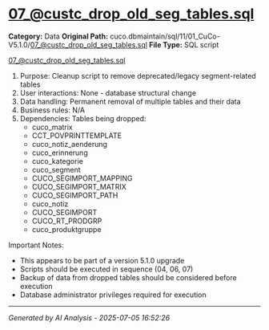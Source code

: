 # 07_@custc_drop_old_seg_tables.sql

**Category:** Data
**Original Path:** cuco.dbmaintain/sql/11/01_CuCo-V5.1.0/07_@custc_drop_old_seg_tables.sql
**File Type:** SQL script

07_@custc_drop_old_seg_tables.sql
1. Purpose: Cleanup script to remove deprecated/legacy segment-related tables
2. User interactions: None - database structural change
3. Data handling: Permanent removal of multiple tables and their data
4. Business rules: N/A
5. Dependencies:
   Tables being dropped:
   - cuco_matrix
   - CCT_POVPRINTTEMPLATE
   - cuco_notiz_aenderung
   - cuco_erinnerung
   - cuco_kategorie
   - cuco_segment
   - CUCO_SEGIMPORT_MAPPING
   - CUCO_SEGIMPORT_MATRIX
   - CUCO_SEGIMPORT_PATH
   - cuco_notiz
   - CUCO_SEGIMPORT
   - CUCO_RT_PRODGRP
   - cuco_produktgruppe

Important Notes:
- This appears to be part of a version 5.1.0 upgrade
- Scripts should be executed in sequence (04, 06, 07)
- Backup of data from dropped tables should be considered before execution
- Database administrator privileges required for execution

---
*Generated by AI Analysis - 2025-07-05 16:52:26*

